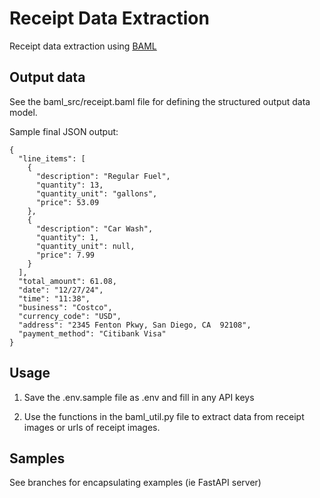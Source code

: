 # Receipt Data Extraction

Receipt data extraction using [BAML](https://www.boundaryml.com)

## Output data

See the baml_src/receipt.baml file for defining the structured output data model.

Sample final JSON output:

```
{
  "line_items": [
    {
      "description": "Regular Fuel",
      "quantity": 13,
      "quantity_unit": "gallons",
      "price": 53.09
    },
    {
      "description": "Car Wash",
      "quantity": 1,
      "quantity_unit": null,
      "price": 7.99
    }
  ],
  "total_amount": 61.08,
  "date": "12/27/24",
  "time": "11:38",
  "business": "Costco",
  "currency_code": "USD",
  "address": "2345 Fenton Pkwy, San Diego, CA  92108",
  "payment_method": "Citibank Visa"
}
```

## Usage

1. Save the .env.sample file as .env and fill in any API keys

2. Use the functions in the baml_util.py file to extract data from receipt images or urls of receipt images.

## Samples

See branches for encapsulating examples (ie FastAPI server)
